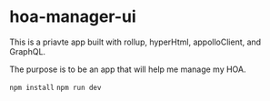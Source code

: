 # hoa-manager-ui

This is a priavte app built with rollup, hyperHtml, appolloClient, and GraphQL.

The purpose is to be an app that will help me manage my HOA.

`npm install`
`npm run dev`
